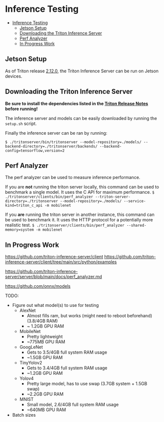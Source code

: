 # Inference Testing

- [Inference Testing](#inference-testing)
  - [Jetson Setup](#jetson-setup)
  - [Downloading the Triton Inference Server](#downloading-the-triton-inference-server)
  - [Perf Analyzer](#perf-analyzer)
  - [In Progress Work](#in-progress-work)

## Jetson Setup

As of Triton release [2.12.0](https://github.com/triton-inference-server/server/releases/tag/v2.12.0), the Triton Inference Server can be run on Jetson devices.


## Downloading the Triton Inference Server

**Be sure to install the dependencies listed in the [Triton Release Notes](https://github.com/triton-inference-server/server/releases/tag/v2.12.0) before running!**

The inference server and models can be easily downloaded by running the `setup.sh` script.

Finally the inference server can be ran by running:

`$ ./tritonserver/bin/tritonserver --model-repository=./models/ --backend-directory=./tritonserver/backends/ --backend-config=tensorflow,version=2`

## Perf Analyzer

The perf analyzer can be used to measure inference performance.

If you are **not** running the triton server locally, this command can be used to benchmark a single model. It uses the C API for maximum performance.
`$ ./tritonserver/clients/bin/perf_analyzer --triton-server-directory=./tritonserver --model-repository=./models/ --service-kind=triton_c_api -m mobilenet`

If you **are** running the triton server in another instance, this command can be used to benchmark it. It uses the HTTP protocol for a potentially more realistic test.
`$ ./tritonserver/clients/bin/perf_analyzer --shared-memory=system -m mobilenet`



## In Progress Work

https://github.com/triton-inference-server/client
https://github.com/triton-inference-server/client/tree/main/src/python/examples

https://github.com/triton-inference-server/server/blob/main/docs/perf_analyzer.md

https://github.com/onnx/models

TODO:
- Figure out what model(s) to use for testing
  - AlexNet
    - Almost fills ram, but works (might need to reboot beforehand) (3.8/4GB RAM)
    - ~ 1.2GB GPU RAM
  - MobileNet
    - Pretty lightweight
    - ~775MB GPU RAM
  - GoogLeNet
    - Gets to 3.5/4GB full system RAM usage
    - ~1.5GB GPU RAM
  - TinyYolov2
    - Gets to 3.4/4GB full system RAM usage
    - ~1.2GB GPU RAM
  - Yolov4
    - Pretty large model, has to use swap (3.7GB system + 1.5GB swap)
    - ~2.2GB GPU RAM
  - MNIST
    - Small model, 2.6/4GB full system RAM usage
    - ~640MB GPU RAM
- Batch sizes